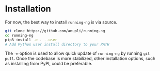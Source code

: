# Installation
For now, the best way to install `running-ng` is via source.
```bash
git clone https://github.com/anupli/running-ng
cd running-ng
pip3 install -e . --user
# Add Python user install directory to your PATH
```

The `-e` option is used to allow quick update of `running-ng` by running `git pull`.
Once the codebase is more stabilized, other installation options, such as installing from PyPI, could be preferable.
